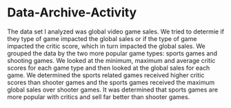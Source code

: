# Data-Archive-Activity

The data set I analyzed was global video game sales. We tried to determie if they type of game impacted the global sales or if the type of game impacted the critic score, which in turn impacted the global sales. 
We grouped the data by the two more popular game types: sports games and shooting games. We looked at the minimum, maximum and average critic scores for each game type and then looked at the global sales for each game. 
We determined the sports related games received higher critic scores than shooter games and the sports games received the maximum global sales over shooter games. 
It was determined that sports games are more popular with critics and sell far better than shooter games. 
